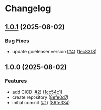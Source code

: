 # Changelog

## [1.0.1](https://github.com/hugginsio/dev/compare/v1.0.0...v1.0.1) (2025-08-02)


### Bug Fixes

* update goreleaser version ([#4](https://github.com/hugginsio/dev/issues/4)) ([1ec8318](https://github.com/hugginsio/dev/commit/1ec83180dd8048feb7f6d03f253bdeef99154325))

## 1.0.0 (2025-08-02)


### Features

* add CICD ([#2](https://github.com/hugginsio/dev/issues/2)) ([1cc54c1](https://github.com/hugginsio/dev/commit/1cc54c1ddcd1d2b54c1eeb6e3ca12794444f85e6))
* create repository ([8efe0d7](https://github.com/hugginsio/dev/commit/8efe0d7e75c6e281b45778dff94aed1fef6a6b7e))
* initial commit ([#1](https://github.com/hugginsio/dev/issues/1)) ([86fe334](https://github.com/hugginsio/dev/commit/86fe334bf40f52373c755cd40278468a16386c2c))
